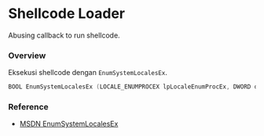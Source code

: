 # Shellcode Loader

Abusing callback to run shellcode.

### Overview

Eksekusi shellcode dengan `EnumSystemLocalesEx`.

```c++
BOOL EnumSystemLocalesEx (LOCALE_ENUMPROCEX lpLocaleEnumProcEx, DWORD dwFlags, LPARAM lParam, LPVOID lpReserved);
```

### Reference 

- [MSDN EnumSystemLocalesEx](https://docs.microsoft.com/en-us/windows/win32/api/winnls/nf-winnls-enumsystemlocalesex)